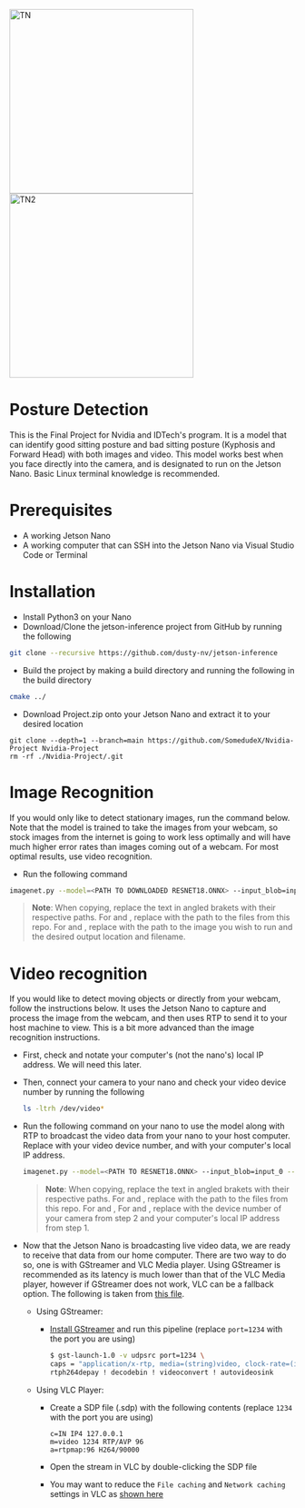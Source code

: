 <img width="324" alt="TN" src="https://user-images.githubusercontent.com/101906945/204119817-f6b19fa1-9890-4a67-8aeb-3b37161a269f.png"><img width="324" alt="TN2" src="https://user-images.githubusercontent.com/101906945/204119820-cf92690c-3703-42b0-b596-f7cddb25b570.png">


# Posture Detection
This is the Final Project for Nvidia and IDTech's program. It is a model that can identify good sitting posture and bad sitting posture (Kyphosis and Forward Head) with both images and video. This model works best when you face directly into the camera, and is designated to run on the Jetson Nano. Basic Linux terminal knowledge is recommended. 

# Prerequisites

 - A working Jetson Nano
 - A working computer that can SSH into the Jetson Nano via Visual Studio Code or Terminal

# Installation

 - Install Python3 on your Nano
 - Download/Clone the jetson-inference project from GitHub by running the following
```bash
git clone --recursive https://github.com/dusty-nv/jetson-inference
```
 - Build the project by making a build directory and running the following in the build directory
```bash
cmake ../
```
 - Download Project.zip onto your Jetson Nano and extract it to your desired location
 ```
 git clone --depth=1 --branch=main https://github.com/SomedudeX/Nvidia-Project Nvidia-Project
rm -rf ./Nvidia-Project/.git
 ```



# Image Recognition


If you would only like to detect stationary images, run the command below. Note that the model is trained to take the images from your webcam, so stock images from the internet is going to work less optimally and will have much higher error rates than images coming out of a webcam. For most optimal results, use video recognition. 

 - Run the following command

  ```bash
imagenet.py --model=<PATH TO DOWNLOADED RESNET18.ONNX> --input_blob=input_0 --output_blob=output_0 --labels=<PATH TO DOWNLOADED LABELS.TXT> <PATH TO INPUT IMAGE> <PATH TO OUTPUT LOCATION>
  ```

 > **Note**: When copying, replace the text in angled brakets with their respective paths. For <PATH TO DOWNLOADED RESNET18.ONNX> and <PATH TO DOWNLOADED LABELS.TXT>, replace with the path to the files from this repo. For <PATH TO INPUT IMAGE> and <PATH TO OUTPUT LOCATION>, replace with the path to the image you wish to run and the desired output location and filename. 


# Video recognition

If you would like to detect moving objects or directly from your webcam, follow the instructions below. It uses the Jetson Nano to capture and process the image from the webcam, and then uses RTP to send it to your host machine to view. This is a bit more advanced than the image recognition instructions. 

 - First, check and notate your computer's (not the nano's) local IP address. We will need this later. 
 - Then, connect your camera to your nano and check your video device number by running the following
   ```bash
   ls -ltrh /dev/video*
   ```
 - Run the following command on your nano to use the model along with RTP to broadcast the video data from your nano to your host computer. Replace <DEVICE NUMBER> with your video device number, and <LOCAL IP ADDRESS> with your computer's local IP address. 

    ```bash
    imagenet.py --model=<PATH TO RESNET18.ONNX> --input_blob=input_0 --output_blob=output_0 --labels=<PATH TO LABELS.TXT> /dev/video<DEVICE NUMBER> rtp://<LOCAL IP ADDRESS>:1234
    ```

    > **Note**: When copying, replace the text in angled brakets with their respective paths. For <PATH TO DOWNLOADED RESNET18.ONNX> and <PATH TO DOWNLOADED LABELS.TXT>, replace with the path to the files from this repo. For <PATH TO INPUT IMAGE> and <PATH TO OUTPUT LOCATION>, For <DEVICE NUMBER> and <LOCAL IP ADDRESS>, replace with the device number of your camera from step 2 and your computer's local IP address from step 1. 

 - Now that the Jetson Nano is broadcasting live video data, we are ready to receive that data from our home computer. There are two way to do so, one is with GStreamer and VLC Media player. Using GStreamer is recommended as its latency is much lower than that of the VLC Media player, however if GStreamer does not work, VLC can be a fallback option. The following is taken from [this file](https://github.com/dusty-nv/jetson-inference/blob/master/docs/aux-streaming.md). 
    

    * Using GStreamer:
  	  * [Install GStreamer](https://gstreamer.freedesktop.org/documentation/installing/index.html) and run this pipeline (replace `port=1234` with the port you are using)
  	
    	```bash
    	$ gst-launch-1.0 -v udpsrc port=1234 \
    	caps = "application/x-rtp, media=(string)video, clock-rate=(int)90000, encoding-name=(string)H264, payload=(int)96" ! \
    	rtph264depay ! decodebin ! videoconvert ! autovideosink
    	```
    	
    * Using VLC Player:
    	* Create a SDP file (.sdp) with the following contents (replace `1234` with the port you are using)
    	
    	  ```
          c=IN IP4 127.0.0.1
          m=video 1234 RTP/AVP 96
          a=rtpmap:96 H264/90000
    	  ```
	
    	* Open the stream in VLC by double-clicking the SDP file
    	* You may want to reduce the `File caching` and `Network caching` settings in VLC as [shown here](https://www.howtogeek.com/howto/windows/fix-for-vlc-skipping-and-lagging-playing-high-def-video-files/)
